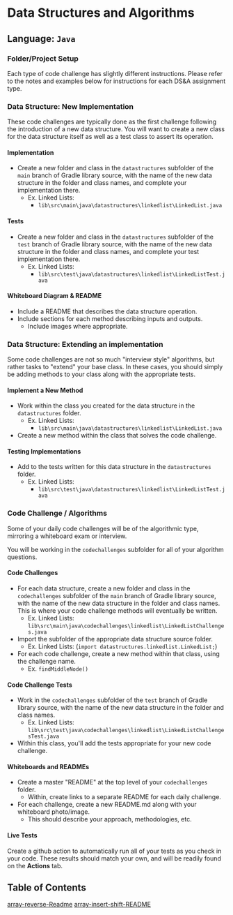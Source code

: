 # Data Structures and Algorithms

## Language: `Java`

### Folder/Project Setup

Each type of code challenge has slightly different instructions. Please refer to the notes and examples below for instructions for each DS&A assignment type.

### Data Structure: New Implementation

These code challenges are typically done as the first challenge following the introduction of a new data structure. You will want to create a new class for the data structure itself as well as a test class to assert its operation.

#### Implementation

- Create a new folder and class in the `datastructures` subfolder of the `main` branch of Gradle library source, with the name of the new data structure in the folder and class names, and complete your implementation there.
  - Ex. Linked Lists:
    - `lib\src\main\java\datastructures\linkedlist\LinkedList.java`

#### Tests

- Create a new folder and class in the `datastructures` subfolder of the `test` branch of Gradle library source, with the name of the new data structure in the folder and class names, and complete your test implementation there.
  - Ex. Linked Lists:
    - `lib\src\test\java\datastructures\linkedlist\LinkedListTest.java`

#### Whiteboard Diagram & README

- Include a README that describes the data structure operation.
- Include sections for each method describing inputs and outputs.
  - Include images where appropriate.

### Data Structure: Extending an implementation

Some code challenges are not so much "interview style" algorithms, but rather tasks to "extend" your base class. In these cases, you should simply be adding methods to your class along with the appropriate tests.

#### Implement a New Method

- Work within the class you created for the data structure in the `datastructures` folder.
  - Ex. Linked Lists:
    - `lib\src\main\java\datastructures\linkedlist\LinkedList.java`
- Create a new method within the class that solves the code challenge.

#### Testing Implementations

- Add to the tests written for this data structure in the `datastructures` folder.
  - Ex. Linked Lists:
    - `lib\src\test\java\datastructures\linkedlist\LinkedListTest.java`

### Code Challenge / Algorithms

Some of your daily code challenges will be of the algorithmic type, mirroring a whiteboard exam or interview.

You will be working in the `codechallenges` subfolder for all of your algorithm questions.

#### Code Challenges

- For each data structure, create a new folder and class in the `codechallenges` subfolder of the `main` branch of Gradle library source, with the name of the new data structure in the folder and class names. This is where your code challenge methods will eventually be written.
  - Ex. Linked Lists: `lib\src\main\java\codechallenges\linkedlist\LinkedListChallenges.java`
- Import the subfolder of the appropriate data structure source folder.
  - Ex. Linked Lists: (`import datastructures.linkedlist.LinkedList;`)
- For each code challenge, create a new method within that class, using the challenge name.
  - Ex. `findMiddleNode()`

#### Code Challenge Tests

- Work in the `codechallenges` subfolder of the `test` branch of Gradle library source, with the name of the new data structure in the folder and class names.
  - Ex. Linked Lists: `lib\src\test\java\codechallenges\linkedlist\LinkedListChallengesTest.java`
- Within this class, you'll add the tests appropriate for your new code challenge.

#### Whiteboards and READMEs

- Create a master "README" at the top level of your `codechallenges` folder.
  - Within, create links to a separate README for each daily challenge.
- For each challenge, create a new README.md along with your whiteboard photo/image.
  - This should describe your approach, methodologies, etc.

#### Live Tests

Create a github action to automatically run all of your tests as you check in your code. These results should match your own, and will be readily found on the  **Actions** tab.


## Table of Contents
[array-reverse-Readme](array-reverse-README.md)
[array-insert-shift-README](array-insert-shift-README.md)
